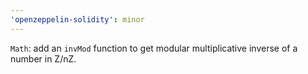```yaml
---
'openzeppelin-solidity': minor
---
```


`Math`: add an `invMod` function to get modular multiplicative inverse of a number in Z/nZ.

